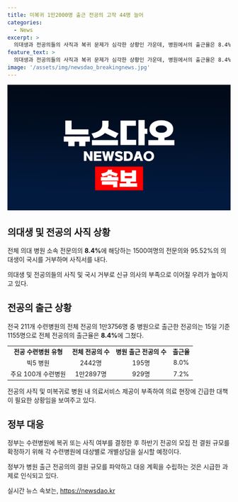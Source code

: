 ```yaml
---
title: 미복귀 1만2000명 출근 전공의 고작 44명 늘어
categories:
  - News
excerpt: >
  의대생과 전공의들의 사직과 복귀 문제가 심각한 상황인 가운데, 병원에서의 출근율은 8.4%에 그친 채 22일부터 하반기 모집이 예정되어있다. 정부는 미복귀 전공의에 대한 사직처리를 마무리하고 결원 규모를 확정할 계획이며, 신규 의사 멸종 우려도 나오고 있다. 22일부터 의대 모집이 진행되는 가운데, 의대생들의 국시 거부도 예상되고 있어 의료 현장이 위기 상황에 처해있다. 
feature_text: >
  의대생과 전공의들의 사직과 복귀 문제가 심각한 상황인 가운데, 병원에서의 출근율은 8.4%에 그친 채 22일부터 하반기 모집이 예정되어있다. 정부는 미복귀 전공의에 대한 사직처리를 마무리하고 결원 규모를 확정할 계획이며, 신규 의사 멸종 우려도 나오고 있다. 22일부터 의대 모집이 진행되는 가운데, 의대생들의 국시 거부도 예상되고 있어 의료 현장이 위기 상황에 처해있다. 
image: '/assets/img/newsdao_breakingnews.jpg'
---
```


<p><img src="/assets/img/newsdao_breakingnews.jpg" alt="firstkoreanews 속보" /></p>

<h2 data-ke-size="size26">의대생 및 전공의 사직 상황</h2>

<p>전체 의대 병원 소속 전문의의 <b>8.4%</b>에 해당하는 1500여명의 전문의와 95.52%의 의대생이 국시를 거부하며 사직서를 내다.</p>

<p data-ke-size="size16">의대생 및 전공의들의 사직 및 국시 거부로 신규 의사의 부족으로 이어질 우려가 높아지고 있다.</p>

<h2 data-ke-size="size26">전공의 출근 상황</h2>

<p>전국 211개 수련병원의 전체 전공의 1만3756명 중 병원으로 출근한 전공의는 15일 기준 1155명으로 전체 전공의의 출근율은 <b>8.4%</b>에 그쳤다.</p>

<table>
    <tr>
        <td style="text-align: center; height: 17px;"><b>전공 수련병원 유형</b></td>
        <td style="text-align: center; height: 17px;"><b>전체 전공의 수</b></td>
        <td style="text-align: center; height: 17px;"><b>병원 출근 전공의 수</b></td>
        <td style="text-align: center; height: 17px;"><b>출근율</b></td>
    </tr>
    <tr>
        <td style="text-align: center; height: 17px;">빅5 병원</td>
        <td style="text-align: center; height: 17px;">2442명</td>
        <td style="text-align: center; height: 17px;">195명</td>
        <td style="text-align: center; height: 17px;">8.0%</td>
    </tr>
    <tr>
        <td style="text-align: center; height: 17px;">주요 100개 수련병원</td>
        <td style="text-align: center; height: 17px;">1만2897명</td>
        <td style="text-align: center; height: 17px;">929명</td>
        <td style="text-align: center; height: 17px;">7.2%</td>
    </tr>
</table>

<p data-ke-size="size16">전공의 사직 및 미복귀로 병원 내 의료서비스 제공이 부족하여 의료 현장에 긴급한 대책이 필요한 상황임을 보여주고 있다.</p>

<h2 data-ke-size="size26">정부 대응</h2>

<p>정부는 수련병원에 복귀 또는 사직 여부를 결정한 후 하반기 전공의 모집 전 결원 규모를 확정하기 위해 각 수련병원에 대상별로 개별상담을 실시할 예정이다.</p>

<p data-ke-size="size16">정부가 병원 출근 전공의의 결원 규모를 파악하고 대응 계획을 수립하는 것은 시급한 과제로 인식되고 있다.</p>
실시간 뉴스 속보는, <a href="https://newsdao.kr" rel="dofollow">https://newsdao.kr</a>


